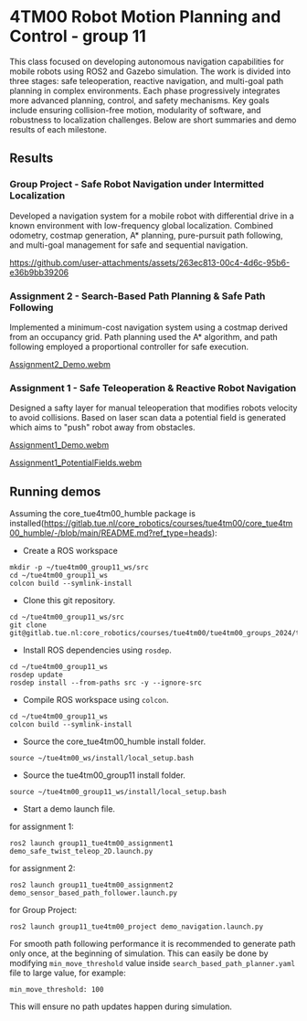 # 4TM00 Robot Motion Planning and Control - group 11
This class focused on developing autonomous navigation capabilities for mobile robots using ROS2 and Gazebo simulation. The work is divided into three stages: safe teleoperation, reactive navigation, and multi-goal path planning in complex environments. Each phase progressively integrates more advanced planning, control, and safety mechanisms. Key goals include ensuring collision-free motion, modularity of software, and robustness to localization challenges. Below are short summaries and demo results of each milestone.

## Results
### Group Project - Safe Robot Navigation under Intermitted Localization
Developed a navigation system for a mobile robot with differential drive in a known environment with low-frequency global localization. Combined odometry, costmap generation, A* planning, pure-pursuit path following, and multi-goal management for safe and sequential navigation.

https://github.com/user-attachments/assets/263ec813-00c4-4d6c-95b6-e36b9bb39206

### Assignment 2 - Search-Based Path Planning & Safe Path Following
Implemented a minimum-cost navigation system using a costmap derived from an occupancy grid. Path planning used the A* algorithm, and path following employed a proportional controller for safe execution.

[Assignment2_Demo.webm](https://github.com/user-attachments/assets/a2dc088c-021b-4586-ab38-c91baaae933a)

### Assignment 1 - Safe Teleoperation & Reactive Robot Navigation
Designed a safty layer for manual teleoperation that modifies robots velocity to avoid collisions. Based on laser scan data a potential field is generated which aims to "push" robot away from obstacles.

[Assignment1_Demo.webm](https://github.com/user-attachments/assets/6310e29d-a6df-4c65-96f4-7ce2e25eccfd)

[Assignment1_PotentialFields.webm](https://github.com/user-attachments/assets/58afd71c-8f55-4e8c-8ac0-ee65bc1a4868)


## Running demos
Assuming the core_tue4tm00_humble package is installed(https://gitlab.tue.nl/core_robotics/courses/tue4tm00/core_tue4tm00_humble/-/blob/main/README.md?ref_type=heads):
- Create a ROS workspace
```
mkdir -p ~/tue4tm00_group11_ws/src
cd ~/tue4tm00_group11_ws
colcon build --symlink-install
```

- Clone this git repository. 
```
cd ~/tue4tm00_group11_ws/src
git clone git@gitlab.tue.nl:core_robotics/courses/tue4tm00/tue4tm00_groups_2024/tue4tm00_group11.git
```
- Install ROS dependencies using `rosdep`.
```
cd ~/tue4tm00_group11_ws
rosdep update
rosdep install --from-paths src -y --ignore-src
```

- Compile ROS workspace using `colcon`.
```
cd ~/tue4tm00_group11_ws
colcon build --symlink-install
```

- Source the core_tue4tm00_humble install folder.
```
source ~/tue4tm00_ws/install/local_setup.bash
```

- Source the tue4tm00_group11 install folder.
```
source ~/tue4tm00_group11_ws/install/local_setup.bash
```

- Start a demo launch file.

for assignment 1:
```
ros2 launch group11_tue4tm00_assignment1 demo_safe_twist_teleop_2D.launch.py
```

for assignment 2:
```
ros2 launch group11_tue4tm00_assignment2 demo_sensor_based_path_follower.launch.py
```

for Group Project:
```
ros2 launch group11_tue4tm00_project demo_navigation.launch.py
```

For smooth path following performance it is recommended to generate path only once, at the beginning of simulation. This can easily be done by modifying `min_move_threshold` value inside `search_based_path_planner.yaml` file to large value, for example: 
```
min_move_threshold: 100
```
This will ensure no path updates happen during simulation.
